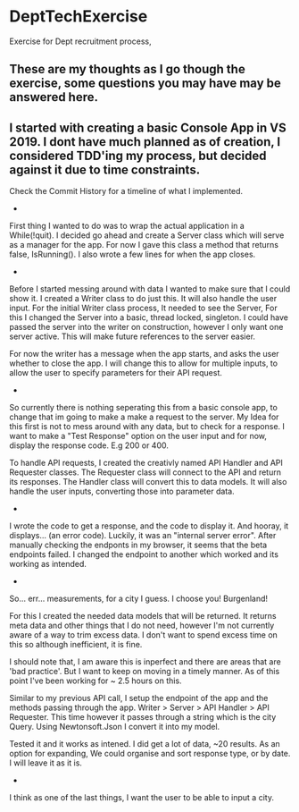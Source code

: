 # DeptTechExercise
 Exercise for Dept recruitment process,

 These are my thoughts as I go though the exercise, some questions you may have may be answered here.
 -
 I started with creating a basic Console App in VS 2019.
 I dont have much planned as of creation, I considered TDD'ing my process, but decided against it due to time constraints.
 -
 Check the Commit History for a timeline of what I implemented.
 
 -
 
 First thing I wanted to do was to wrap the actual application in a While(!quit). 
 I decided go ahead and create a Server class which will serve as a manager for the app.
 For now I gave this class a method that returns false, IsRunning().
 I also wrote a few lines for when the app closes.

 -

 Before I started messing around with data I wanted to make sure that I could show it.
 I created a Writer class to do just this. It will also handle the user input.
 For the initial Writer class process, It needed to see the Server, For this I changed the Server into a basic, thread locked, singleton.
 I could have passed the server into the writer on construction, however I only want one server active. This will make future references to the server easier.

 For now the writer has a message when the app starts, and asks the user whether to close the app. I will change this to allow for multiple inputs, to allow the user to specify parameters for their API request.

 -

 So currently there is nothing seperating this from a basic console app, to change that im going to make a make a request to the server. My Idea for this first is not to mess around with any data, but to check for a response.
 I want to make a "Test Response" option on the user input and for now, display the response code. E.g 200 or 400.

 To handle API requests, I created the creativly named API Handler and API Requester classes.
 The Requester class will connect to the API and return its responses. 
 The Handler class will convert this to data models. It will also handle the user inputs, converting those into parameter data.

 -

 I wrote the code to get a response, and the code to display it. And hooray, it displays... (an error code).
 Luckily, it was an "internal server error". After manually checking the endponts in my browser, it seems that the beta endpoints failed. I changed the endpoint to another which worked and its working as intended.

 -

 So... err... measurements, for a city I guess. <Adjusts cap> I choose you! Burgenland!

 For this I created the needed data models that will be returned. It returns meta data and other things that I do not need, however I'm not currently aware of a way to trim excess data. I don't want to spend excess time on this so although inefficient, it is fine.

 I should note that, I am aware this is inperfect and there are areas that are 'bad practice'. But I want to keep on moving in a timely manner. As of this point I've been working for ~ 2.5 hours on this.

 Similar to my previous API call, I setup the endpoint of the app and the methods passing through the app. Writer > Server > API Handler > API Requester. This time however it passes through a string which is the city Query. Using Newtonsoft.Json I convert it into my model.

 Tested it and it works as intened. I did get a lot of data, ~20 results. As an option for expanding, We could organise and sort response type, or by date. I will leave it as it is.

 -

 I think as one of the last things, I want the user to be able to input a city. 